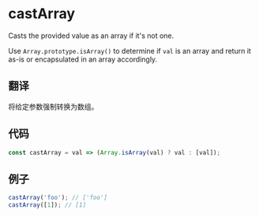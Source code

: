 # castArray

Casts the provided value as an array if it's not one.

Use `Array.prototype.isArray()` to determine if `val` is an array and return it as-is or encapsulated in an array accordingly.

## 翻译

将给定参数强制转换为数组。

## 代码

```js
const castArray = val => (Array.isArray(val) ? val : [val]);
```

## 例子

```js
castArray('foo'); // ['foo']
castArray([1]); // [1]
```
